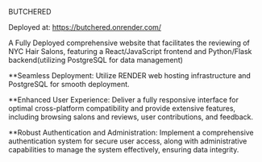 BUTCHERED

Deployed at:
https://butchered.onrender.com/

A Fully Deployed comprehensive website that facilitates the reviewing of NYC Hair Salons, featuring a React/JavaScript frontend and Python/Flask backend(utilizing PostgreSQL for data management)

**Seamless Deployment: Utilize RENDER web hosting infrastructure and PostgreSQL for smooth deployment.

**Enhanced User Experience: Deliver a fully responsive interface for optimal cross-platform compatibility and provide extensive features, including browsing salons and reviews, user contributions, and feedback.

**Robust Authentication and Administration: Implement a comprehensive authentication system for secure user access, along with administrative capabilities to manage the system effectively, ensuring data integrity.
